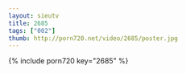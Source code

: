 ```yaml
--- 
layout: sieutv
title: 2685
tags: ["002"]
thumb: http://porn720.net/video/2685/poster.jpg
---
```

{% include porn720 key="2685" %} 
